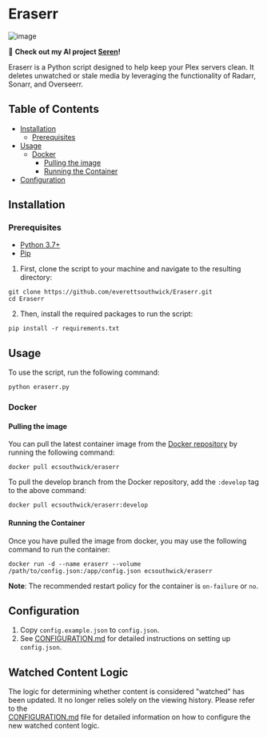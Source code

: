# Eraserr

![image](https://github.com/everettsouthwick/Eraserr/assets/8216991/a45ae766-6a59-4d8d-b4e0-5237a3ffb3c9)

👋 **Check out my AI project [Seren](https://getseren.com)!**

Eraserr is a Python script designed to help keep your Plex servers clean. It deletes unwatched or stale media by leveraging the functionality of Radarr, Sonarr, and Overseerr.

## Table of Contents
* [Installation](#installation)
    * [Prerequisites](#prerequisites)
* [Usage](#usage)
    * [Docker](#docker)
        * [Pulling the image](#pulling-the-image)
        * [Running the Container](#running-the-container)
* [Configuration](#configuration)

## Installation

### Prerequisites

- [Python 3.7+][0]
- [Pip][1]

1. First, clone the script to your machine and navigate to the resulting directory:

```shell
git clone https://github.com/everettsouthwick/Eraserr.git
cd Eraserr
```
2. Then, install the required packages to run the script:

```shell
pip install -r requirements.txt
```

## Usage

To use the script, run the following command:
```shell
python eraserr.py
```

### Docker

#### Pulling the image

You can pull the latest container image from the [Docker repository][2] by running the following command:

```shell
docker pull ecsouthwick/eraserr
```
To pull the develop branch from the Docker repository, add the `:develop` tag to the above command:

```shell
docker pull ecsouthwick/eraserr:develop
```

#### Running the Container

Once you have pulled the image from docker, you may use the following command to run the container:

```shell
docker run -d --name eraserr --volume /path/to/config.json:/app/config.json ecsouthwick/eraserr
```

**Note**: The recommended restart policy for the container is `on-failure` or `no`.

## Configuration

1. Copy `config.example.json` to `config.json`. 
2. See [CONFIGURATION.md](CONFIGURATION.md) for detailed instructions on setting up `config.json`.

## Watched Content Logic                                                                                                                                                                                                                              
 The logic for determining whether content is considered "watched" has been updated. It no longer relies solely on the viewing history. Please refer to the                                 
 [CONFIGURATION.md](CONFIGURATION.md) file for detailed information on how to configure the new watched content logic.          

[0]: https://www.python.org/downloads/ "Python 3.7+"
[1]: https://pip.pypa.io/en/stable/installation/ "Pip"
[2]: https://hub.docker.com/r/ecsouthwick/eraserr "Docker repository"
